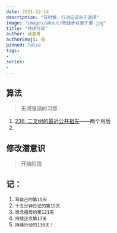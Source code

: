 ```yaml
---
date: 2021-12-14
description: "有时候，行动应该先于选择"
image: "images/about/积跬步以至千里.jpg"
title: "持续行动"
author: 诸葛青
authorEmoji: 😃
pinned: false
tags:
- 
series:
-
---
```


## 算法
> 无须强调的习惯
1. [236. 二叉树的最近公共祖先](https://leetcode-cn.com/problems/lowest-common-ancestor-of-a-binary-tree/)——两个月后
2. []()

## 修改潜意识
> 开始阶段

## 记：
1. `骂自己的第15天` 
2. `十五分钟日记的第15天`
3. `思念祖母的第121天`
4. `持续正念第17天`
5. `持续行动的130天！`

